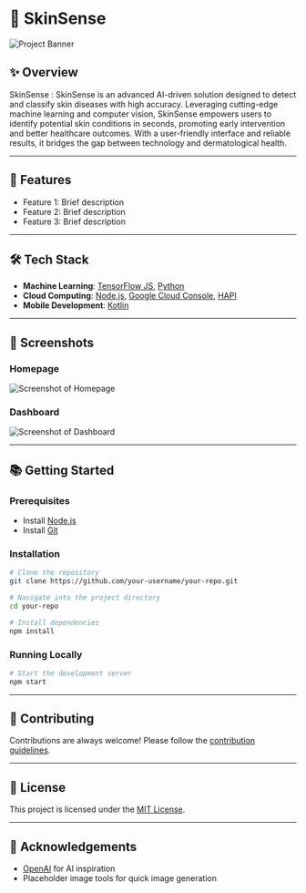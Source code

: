 # 📌 SkinSense

![Project Banner](https://via.placeholder.com/1200x400.png?text=Project+Banner+Goes+Here)

## ✨ Overview
SkinSense : SkinSense is an advanced AI-driven solution designed to detect and classify skin diseases with high accuracy. Leveraging cutting-edge machine learning and computer vision, SkinSense empowers users to identify potential skin conditions in seconds, promoting early intervention and better healthcare outcomes. With a user-friendly interface and reliable results, it bridges the gap between technology and dermatological health.

---

## 🚀 Features
- Feature 1: Brief description
- Feature 2: Brief description
- Feature 3: Brief description

---

## 🛠️ Tech Stack
- **Machine Learning**: [TensorFlow JS](https://www.tensorflow.org/), [Python](https://www.python.org/)
- **Cloud Computing**: [Node.js](https://nodejs.org/), [Google Cloud Console](https://expressjs.com/), [HAPI](https://hapi.dev/)
- **Mobile Development**: [Kotlin](https://kotlinlang.org/)

---

## 📸 Screenshots
### Homepage
![Screenshot of Homepage](https://via.placeholder.com/800x400.png?text=Homepage+Screenshot)

### Dashboard
![Screenshot of Dashboard](https://via.placeholder.com/800x400.png?text=Dashboard+Screenshot)

---

## 📚 Getting Started

### Prerequisites
- Install [Node.js](https://nodejs.org/)
- Install [Git](https://git-scm.com/)

### Installation
```bash
# Clone the repository
git clone https://github.com/your-username/your-repo.git

# Navigate into the project directory
cd your-repo

# Install dependencies
npm install
```

### Running Locally
```bash
# Start the development server
npm start
```

---

## 🤝 Contributing
Contributions are always welcome! Please follow the [contribution guidelines](CONTRIBUTING.md).

---

## 📄 License
This project is licensed under the [MIT License](LICENSE).

---

## 🌟 Acknowledgements
- [OpenAI](https://openai.com/) for AI inspiration
- Placeholder image tools for quick image generation
